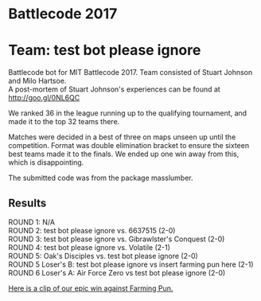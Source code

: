 # Battlecode 2017
# Team: test bot please ignore
Battlecode bot for MIT Battlecode 2017. Team consisted of Stuart Johnson and Milo Hartsoe.  
A post-mortem of Stuart Johnson's experiences can be found at http://goo.gl/0NL6QC

We ranked 36 in the league running up to the qualifying tournament, and made it to the top 32 teams there.  

Matches were decided in a best of three on maps unseen up until the competition. Format was double elimination bracket to ensure the sixteen best teams made it to the finals. We ended up one win away from this, which is disappointing.  

The submitted code was from the package masslumber.

## Results
ROUND 1: N/A  
ROUND 2: test bot please ignore vs. 6637515 (2-0)  
ROUND 3: test bot please ignore vs. Gibrawlster's Conquest (2-0)  
ROUND 4: test bot please ignore vs. Volatile (2-1)  
ROUND 5: Oak's Disciples vs. test bot please ignore (2-0)  
ROUND 5 Loser's B: test bot please ignore vs insert farming pun here (2-1)  
ROUND 6 Loser's A: Air Force Zero vs test bot please ignore (2-0)  

[Here is a clip of our epic win against Farming Pun.](https://clips.twitch.tv/PreciousCharmingEggplantHeyGirl)
